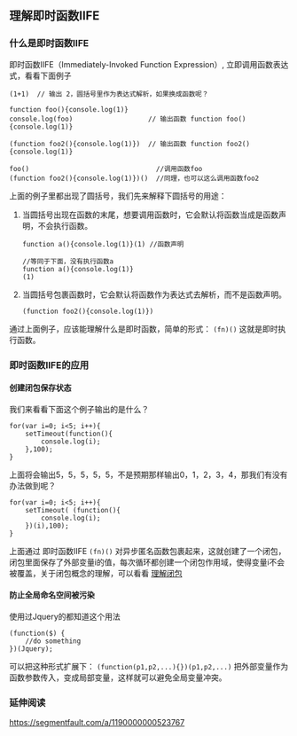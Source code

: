 ## 理解即时函数IIFE

### 什么是即时函数IIFE
即时函数IIFE（Immediately-Invoked Function Expression）, 立即调用函数表达式，看看下面例子
```
(1+1)  // 输出 2，圆括号里作为表达式解析，如果换成函数呢？

function foo(){console.log(1)}
console.log(foo)                   // 输出函数 function foo(){console.log(1)}

(function foo2(){console.log(1)})  // 输出函数 function foo2(){console.log(1)}

foo()                                //调用函数foo
(function foo2(){console.log(1)})()  //同理，也可以这么调用函数foo2
```

上面的例子里都出现了圆括号，我们先来解释下圆括号的用途：

1. 当圆括号出现在函数的末尾，想要调用函数时，它会默认将函数当成是函数声明，不会执行函数。  
    ```
    function a(){console.log(1)}(1) //函数声明

    //等同于下面，没有执行函数a
    function a(){console.log(1)}
    (1)
    ```

2. 当圆括号包裹函数时，它会默认将函数作为表达式去解析，而不是函数声明。
    ```
    (function foo2(){console.log(1)})
    ```

通过上面例子，应该能理解什么是即时函数，简单的形式： `(fn)()` 这就是即时执行函数。


### 即时函数IIFE的应用

#### 创建闭包保存状态

我们来看看下面这个例子输出的是什么？

```
for(var i=0; i<5; i++){
    setTimeout(function(){
        console.log(i);
    },100);
}
```

上面将会输出5，5，5，5，5，不是预期那样输出0，1，2，3，4，那我们有没有办法做到呢？

```
for(var i=0; i<5; i++){
    setTimeout( (function(){
        console.log(i);
    })(i),100);
}
```

上面通过 即时函数IIFE `(fn)()` 对异步匿名函数包裹起来，这就创建了一个闭包，闭包里面保存了外部变量i的值，每次循环都创建一个闭包作用域，使得变量i不会被覆盖，关于闭包概念的理解，可以看看 [理解闭包](https://github.com/daviscai/get-node/blob/master/understand/js_closure.md)


#### 防止全局命名空间被污染

使用过Jquery的都知道这个用法
```
(function($) {
    //do something
})(Jquery);
```

可以把这种形式扩展下： `(function(p1,p2,...){})(p1,p2,...)`  把外部变量作为函数参数传入，变成局部变量，这样就可以避免全局变量冲突。


### 延伸阅读
https://segmentfault.com/a/1190000000523767
